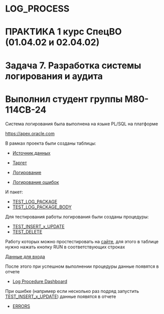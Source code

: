 # LOG_PROCESS
# ПРАКТИКА 1 курс СпецВО (01.04.02 и 02.04.02)

# Задача 7. Разработка системы логирования и аудита

# Выполнил студент группы М80-114СВ-24

Система логирования была выполнена на языке PL/SQL на платформе 
  
https://apex.oracle.com

В рамках проекта были созданы таблицы:

 * [Источник данных](cars_source.sql) 

 * [Таргет](cars.sql)

 * [Логирование](log_procedure.sql) 

 * [Логирование ошибок](cars_err_log.sql)

И пакет:

* [TEST_LOG_PACKAGE](test_log_package.sql)
* [TEST_LOG_PACKAGE_BODY](test_log_package_body.sql)

Для тестирования работы логирования были созданы процедуры:

* [TEST_INSERT_x_UPDATE](TEST_INSERT_x_UPDATE.sql)
* [TEST_DELETE](TEST_DELETE.sql)

Работу которых можно простестировать на [сайте](https://apex.oracle.com/pls/apex/r/apex/sql-workshop/sql-scripts?session=117132774741616), для этого в таблице нужно нажать кнопку RUN в соответствующих строках
 
 [Данные для входа](Security.txt)
 
После этого при успешном выполнении процедуры данные появятся в отчете

* [Log Procedure Dashboard](https://apex.oracle.com/pls/apex/r/kirill/log-procedure/log-procedure-dashboard?session=22180205766775)

При ошибке (например если несколько раз подряд запустить [TEST_INSERT_x_UPDATE](TEST_INSERT_x_UPDATE.sql)) данные появятся в отчете

* [ERRORS](https://apex.oracle.com/pls/apex/r/kirill/log-procedure/errors?session=22180205766775)












